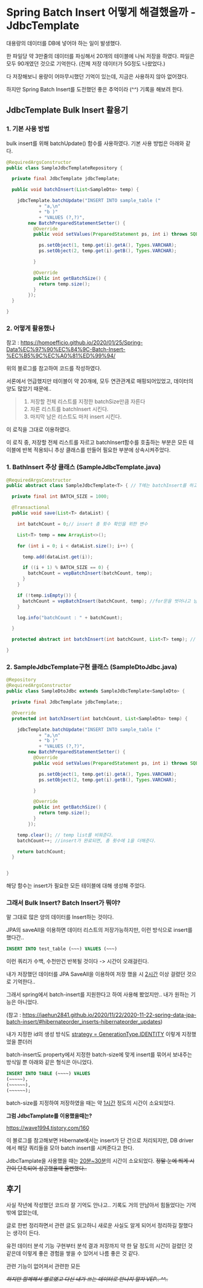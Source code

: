 # Spring Batch Insert 어떻게 해결했을까 - JdbcTemplate

대용량의 데이터를 DB에 넣어야 하는 일이 발생했다. 

한 파일당 약 3만줄의 데이터를 파싱해서 20개의 테이블에 나눠 저장을 하였다. 파일은 모두 90개였던 것으로 기억한다. (전체 저장 데이터가 5G정도 나왔었다.)

다 저장해보니 용량이 어마무시했던 기억이 있는데, 지금은 사용하지 않아 없어졌다. 

하지만 Spring Batch Insert를 도전했던 좋은 추억이라 (^^) 기록을 해보려 한다. 



## JdbcTemplate Bulk Insert 활용기

### 1. 기본 사용 방법

bulk insert를 위해 batchUpdate() 함수를 사용하였다. 기본 사용 방법은 아래와 같다. 

```JAVA
@RequiredArgsConstructor
public class SampleJdbcTemplateRepository {

  private final JdbcTemplate jdbcTemplate;

  public void batchInsert(List<SampleDto> temp) {

    jdbcTemplate.batchUpdate("INSERT INTO sample_table ("
            + "a,\n"
            + "b )"
            + "VALUES (?,?)",
        new BatchPreparedStatementSetter() {
          @Override
          public void setValues(PreparedStatement ps, int i) throws SQLException {

            ps.setObject(1, temp.get(i).getA(), Types.VARCHAR);
            ps.setObject(2, temp.get(i).getB(), Types.VARCHAR);

          }

          @Override
          public int getBatchSize() {
            return temp.size();
          }
        });
  }

}
```



### 2. 어떻게 활용했나

참고 : https://homoefficio.github.io/2020/01/25/Spring-Data%EC%97%90%EC%84%9C-Batch-Insert-%EC%B5%9C%EC%A0%81%ED%99%94/

위의 블로그를 참고하여 코드를 작성하였다. 

서론에서 언급했지만 테이블이 약 20개에, 모두 연관관계로 매핑되어있었고, 데이터의 양도 많았기 때문에.. 

> 1. 저장할 전체 리스트를 지정한 batchSize만큼 자른다
> 2. 자른 리스트를 batchInsert 시킨다.
> 3. 마지막 남은 리스트도 마저 insert 시킨다. 

이 로직을 그대로 이용하였다. 

이 로직 중, 저장할 전체 리스트를 자르고 batchInsert함수를 호출하는 부분은 모든 테이블에 반복 적용되니 추상 클래스를 만들어 필요한 부분에 상속시켜주었다.



### 1. BathInsert 추상 클래스 (SampleJdbcTemplate.java)

```java
@RequiredArgsConstructor
public abstract class SampleJdbcTemplate<T> { // T에는 batchInsert를 하고싶은 도메인 

  private final int BATCH_SIZE = 1000;

  @Transactional
  public void save(List<T> dataList) {

    int batchCount = 0;// insert 총 횟수 확인을 위한 변수 

    List<T> temp = new ArrayList<>();

    for (int i = 0; i < dataList.size(); i++) {

      temp.add(dataList.get(i));

      if ((i + 1) % BATCH_SIZE == 0) {
        batchCount = vepBatchInsert(batchCount, temp);
      }
    }

    if (!temp.isEmpty()) {
      batchCount = vepBatchInsert(batchCount, temp); //for문을 벗어나고 남은 데이터가 존재하면 나머지 insert
    }

    log.info("batchCount : " + batchCount); 

  }

  protected abstract int batchInsert(int batchCount, List<T> temp); // 각 쿼리 실행을 위한 abstract 함수 

}
```



### 2. SampleJdbcTemplate구현 클래스 (SampleDtoJdbc.java)

```java
@Repository
@RequiredArgsConstructor
public class SampleDtoJdbc extends SampleJdbcTemplate<SampleDto> {

  private final JdbcTemplate jdbcTemplate;;

  @Override
  protected int batchInsert(int batchCount, List<SampleDto> temp) {

    jdbcTemplate.batchUpdate("INSERT INTO sample_table ("
            + "a,\n"
            + "b )"
            + "VALUES (?,?)",
        new BatchPreparedStatementSetter() {
          @Override
          public void setValues(PreparedStatement ps, int i) throws SQLException {

            ps.setObject(1, temp.get(i).getA(), Types.VARCHAR);
            ps.setObject(2, temp.get(i).getB(), Types.VARCHAR);

          }

          @Override
          public int getBatchSize() {
            return temp.size();
          }
        });

    temp.clear(); // temp list를 비워준다. 
    batchCount++; //insert가 완료되면, 총 횟수에 1을 더해준다. 

    return batchCount;
  }


}
```

해당 함수는 insert가 필요한 모든 테이블에 대해 생성해 주었다. 



### 그래서 Bulk Insert? Batch Insert가 뭐야? 

말 그대로 많은 양의 데이터를 Insert하는 것이다. 

JPA의 saveAll을 이용하면 데이터 리스트의 저장가능하지만, 이런 방식으로 insert를 했다간.. 

```sql
INSERT INTO test_table (~~~) VALUES (~~~)
```

이런 쿼리가 수백, 수천만건 반복될 것이다 -> 시간이 오래걸린다.

내가 저장했던 데이터를 JPA SaveAll을 이용하여 저장 했을 시 <u>2시간</u> 이상 걸렸던 것으로 기억한다..



그래서 spring에서 batch-insert를 지원한다고 하여 사용해 봤었지만.. 내가 원하는 기능은 아니었다. 

(참고 : https://jaehun2841.github.io/2020/11/22/2020-11-22-spring-data-jpa-batch-insert/#hibernateorder_inserts-hibernateorder_updates)

내가 지정한 id의 생성 방식도 <u>strategy = GenerationType.IDENTITY</u> 이렇게 지정했었을 뿐더러

batch-insert도 property에서 지정한 batch-size에 맞게 insert를 묶어서 보내주는 방식일 뿐 아래와 같은 형식은 아니었다. 

```sql
INSERT INTO TABLE (~~~~) VALUES 
(~~~~~),
(~~~~~~),
(~~~~~~);
```

batch-size를 지정하여 저장하였을 때는 약 <u>1시간</u> 정도의 시간이 소요되었다. 



**그럼 JdbcTamplate를 이용했을때는?**

https://wave1994.tistory.com/160

이 블로그를 참고해보면 Hibernate에서는 insert가 단 건으로 처리되지만, DB driver에서 해당 쿼리들을 모아 batch insert를 시켜준다고 한다.

JdbcTamplate을 사용했을 때는 <u>20분~30분</u>의 시간이 소요되었다. ~~정말 눈에 띄게 시간이 단축되어 성공했을때 울뻔했다..~~





## 후기

사실 작년에 작성했던 코드라 잘 기억도 안나고.. 기록도 거의 안남아서 힘들었다는 기억밖에 없었는데, 

글로 한번 정리하면서 관련 글도 읽고하니 새로운 사실도 알게 되어서 정리하길 잘했다는 생각이 든다. 

유전 데이터 분석 기능 구현부터 분석 결과 저장까지 약 한 달 정도의 시간이 걸렸던 것 같은데 이렇게 좋은 경험을 쌓을 수 있어서 나름 좋은 것 같다. 

관련 기능이 없어져서 관련한 모든 

~~*하지만 함께해서 별로였고 다신 내가 쓰는 데이터로 만나지 말자 VEP.. ^^..*~~ 
